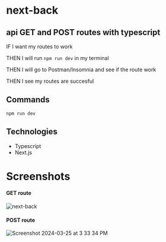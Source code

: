 # next-back

## api GET and POST routes with typescript 

IF I want my routes to work 

THEN I will run ``` npm run dev ``` in my terminal

THEN I will go to Postman/Insomnia and see if the route work 

THEN I see my routes are succesful 

## Commands 
``` npm run dev   ```
## Technologies 

- Typescript
- Next.js

# Screenshots 
#### GET route
![next-back](https://github.com/RhettRoseman/next-back/assets/140462841/14cc2561-5191-4718-b8d7-0098a350971a)


#### POST route
![Screenshot 2024-03-25 at 3 33 34 PM](https://github.com/RhettRoseman/next-back/assets/140462841/9a9279cb-1487-4a7a-a489-0ad865dffdb4)

